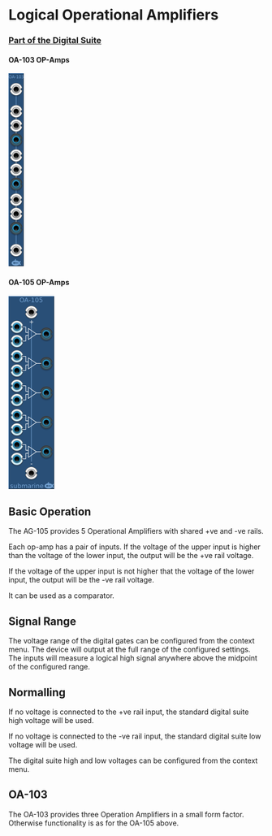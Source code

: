 # Logical Operational Amplifiers
### [Part of the Digital Suite](DS.md)
#### OA-103 OP-Amps
![View of the Op-Amps](OA-103.png "Operation Amplifiers")
#### OA-105 OP-Amps
![View of the Op-Amps](OA-105.png "Operation Amplifiers")

## Basic Operation

The AG-105 provides 5 Operational Amplifiers with shared +ve and -ve rails.

Each op-amp has a pair of inputs. If the voltage of the upper input is higher than the voltage of the lower input, the output will be the +ve rail voltage. 

If the voltage of the upper input is not higher that the voltage of the lower input, the output will be the -ve rail voltage.

It can be used as a comparator.

## Signal Range

The voltage range of the digital gates can be configured from the context menu. The device will output at the full range of the configured settings. The inputs will measure a logical high signal anywhere above the midpoint of the configured range.

## Normalling

If no voltage is connected to the +ve rail input, the standard digital suite high voltage will be used. 

If no voltage is connected to the -ve rail input, the standard digital suite low voltage will be used.

The digital suite high and low voltages can be configured from the context menu.

## OA-103

The OA-103 provides three Operation Amplifiers in a small form factor. Otherwise functionality is as for the OA-105 above.
